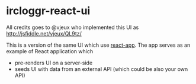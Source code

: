 # ircloggr-react-ui

All credits goes to @vjeux who implemented this UI as http://jsfiddle.net/vjeux/QL9tz/

This is a version of the same UI which use [react-app][1]. The app serves as an
example of React application which

  * pre-renders UI on a server-side
  * seeds UI with data from an external API (which could be also your own API)

[1]: https://github.com/andreypopp/react-app
